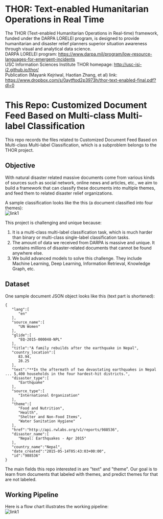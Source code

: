 # THOR: Text-enabled Humanitarian Operations in Real Time #
The THOR (Text-enabled Humanitarian Operations in Real-time) framework, funded under the DARPA LORELEI program, is designed to provide humanitarian and disaster relief planners superior situation awareness through visual and analytical data science.  
DARPA LORELEI program: https://www.darpa.mil/program/low-resource-languages-for-emergent-incidents  
USC Information Sciences Institute THOR homepage: http://usc-isi-i2.github.io/thor/  
Publication (Mayank Kejriwal, Haotian Zhang, et al) link: https://www.dropbox.com/s/0aytftod2p3973h/thor-text-enabled-final.pdf?dl=0  

# This Repo: Customized Document Feed Based on Multi-class Multi-label Classification #
This repo records the files related to Customized Document Feed Based on Multi-class Multi-label Classification, which is a subproblem belongs to the THOR project.  

## Objective ##
With natural disaster related massive documents come from various kinds of sources such as social network, online news and articles, etc., we aim to build a framework that can classify these documents into multiple themes, and feed them to related disaster relief organizations.  

A sample classification looks like the this (a document classified into four themes):  
![link1](https://s3-us-west-2.amazonaws.com/zhttestbucket/sample_doc_n_classification.png)  
  
This project is challenging and unique because:  
1. It is a multi-class multi-label classification task, which is much harder than binary or multi-class single-label classification tasks.  
2. The amount of data we received from DARPA is massive and unique. It contains millions of disaster-related documents that cannot be found anywhere else.  
3. We build advanced models to solve this challenge. They include Machine Learning, Deep Learning, Information Retrieval, Knowledge Graph, etc.   

## Dataset ##
One sample document JSON object looks like this (text part is shortened):  
```
{  
   "lang":[  
      "en"
   ],
   "source_name":[  
      "UN Women"
   ],
   "glide":[  
      "EQ-2015-000048-NPL"
   ],
   "title":"A family rebuilds after the earthquake in Nepal",
   "country_location":[  
      83.94,
      28.25
   ],
   "text":"**In the aftermath of two devastating earthquakes in Nepal ... 5,400 households in the four hardest-hit districts.",
   "disaster_type":[  
      "Earthquake"
   ],
   "source_type":[  
      "International Organization"
   ],
   "theme":[  
      "Food and Nutrition",
      "Health",
      "Shelter and Non-Food Items",
      "Water Sanitation Hygiene"
   ],
   "href":"http://api.rwlabs.org/v1/reports/988536",
   "disaster_name":[  
      "Nepal: Earthquakes - Apr 2015"
   ],
   "country_name":"Nepal",
   "date_created":"2015-05-14T05:43:03+00:00",
   "id":"988536"
}
```
The main fields this repo interested in are "text" and "theme". Our goal is to learn from documents that labeled with themes, and predict themes for that are not labeled.  

## Working Pipeline ##
Here is a flow chart illustrates the working pipeline:  
![link1](https://s3-us-west-2.amazonaws.com/zhttestbucket/thor_flow.png)  
















